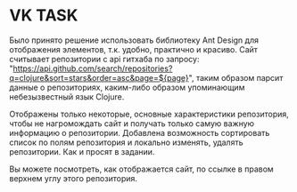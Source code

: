 # VK TASK

Было принято решение использовать библиотеку Ant Design для отображения элементов, т.к. удобно, практично и красиво. Сайт считывает репозитории с api гитхаба по запросу: "https://api.github.com/search/repositories?q=clojure&sort=stars&order=asc&page=${page}", таким образом парсит данные о репозиториях, каким-либо образом упоминающим небезызвестный язык Clojure.

Отображены только некоторые, основные характеристики репозитория, чтобы не нагромождать сайт и получать только самую важную информацию о репозитории. Добавлена возможность сортировать список по полям репозитория и локально изменять, удалять репозитории. Как и просят в задании.

Вы можете посмотреть, как отображается сайт, по ссылке в правом верхнем углу этого репозитория.
